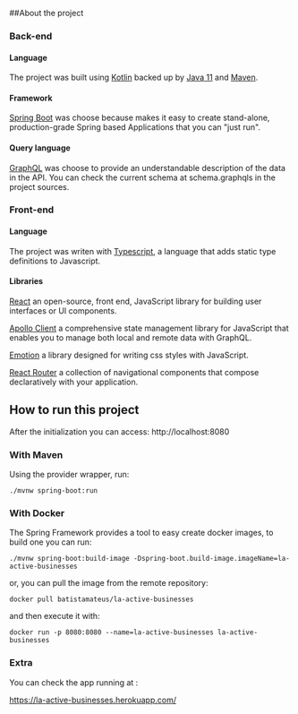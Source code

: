 ##About the project

### Back-end

#### Language
The project was built using [Kotlin](https://kotlinlang.org/) backed up by [Java 11](https://openjdk.java.net/projects/jdk/11/) 
and [Maven](https://maven.apache.org/).

#### Framework

[Spring Boot](https://spring.io/projects/spring-boot) was choose because makes it easy to create stand-alone, production-grade Spring based Applications that you can "just run".

#### Query language

[GraphQL](https://graphql.org/) was choose to provide an understandable description of the data in the API. 
You can check the current schema at schema.graphqls in the project sources.

### Front-end

#### Language
The project was writen with [Typescript](https://www.typescriptlang.org/), a language that adds static type definitions to Javascript.

#### Libraries
[React](http://reactjs.org) an open-source, front end, JavaScript library for building user interfaces or UI components.

[Apollo Client](https://www.apollographql.com/docs/react/) a comprehensive state management library for JavaScript that enables you to manage both local and remote data with GraphQL.

[Emotion](https://emotion.sh/docs/introduction) a library designed for writing css styles with JavaScript.

[React Router](https://reactrouter.com/) a collection of navigational components that compose declaratively with your application.

## How to run this project

After the initialization you can access: http://localhost:8080

### With Maven

Using the provider wrapper, run:

```
./mvnw spring-boot:run
```

### With Docker

The Spring Framework provides a tool to easy create docker images, to build one you can run: 
```
./mvnw spring-boot:build-image -Dspring-boot.build-image.imageName=la-active-businesses
```
or, you can pull the image from the remote repository:
```
docker pull batistamateus/la-active-businesses
```
and then execute it with: 
```
docker run -p 8080:8080 --name=la-active-businesses la-active-businesses
```

### Extra

You can check the app running at :
 
 https://la-active-businesses.herokuapp.com/